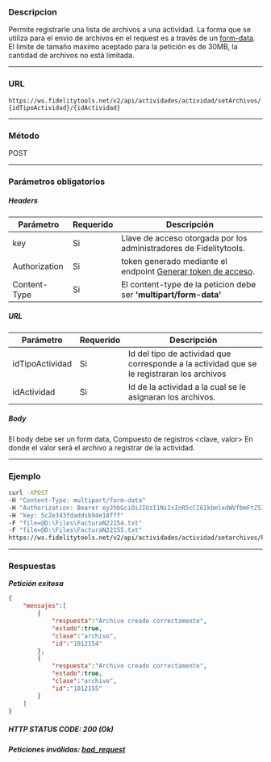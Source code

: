 ### Descripcion
Permite registrarle una lista de archivos a una actividad. La forma que se utiliza para el envio de archivos en el request es a través de un [form-data](https://developer.mozilla.org/en-US/docs/Web/API/FormData/Using_FormData_Objects). El limite de tamaño maximo aceptado para la petición es de 30MB, la cantidad de archivos no está limitada.
___

### URL
` https://ws.fidelitytools.net/v2/api/actividades/actividad/setArchivos/{idTipoActividad}/{idActividad} `
___

### Método
POST
___
### Parámetros obligatorios

##### Headers

|Parámetro |Requerido |Descripción                 |
|----------|----------|----------------------------|
| key         | Si		 | Llave de acceso otorgada por los administradores de Fidelitytools. |
| Authorization       | Si		 | token generado mediante el endpoint [Generar token de acceso](https://github.com/bebeto-fidelitytools/FidelitytoolsWS/blob/master/docs/autenticaci%C3%B3n.md). |
| Content-Type | Si | El content-type de la peticion debe ser **'multipart/form-data'** |

##### URL

|Parámetro |Requerido |Descripción                 |
|----------|----------|----------------------------|
| idTipoActividad         | Si		 | Id del tipo de actividad que corresponde a la actividad que se le registraran los archivos |
| idActividad         | Si		 | Id de la actividad a la cual se le asignaran los archivos.|

##### Body
El body debe ser un form data, Compuesto de registros <clave, valor> En donde el valor será el archivo a registrar de la actividad. 
___
### Ejemplo
```bash
curl -XPOST 
-H "Content-Type: multipart/form-data" 
-H "Authorization: Bearer eyJhbGciOiJIUzI1NiIsInR5cCI6IkbmlxdWVfbmFtZSI6InVzZXJb25maWciLCJuYmYiOjE1NTYxMTk0MNjIwNTgwNywiaWF0IjoxNTU2MTE5NDA3LCJpczovL3dzLmZpZGVsaXR5dG9vbHMubmV0L3YyIiwiYXVkIjoiaHa2U2asdasdy5maWRlbGl0eXRvb2xzLm5ldC92MiJ9RDDpMHEB4SsmY0j87OcS5mbxe2XxSAY" 
-H "key: 5c2e343fdaddsb94e18fff" 
-F "file=@D:\Files\FacturaN22154.txt" 
-F "file=@D:\Files\FacturaN22155.txt" 
https://ws.fidelitytools.net/v2/api/actividades/actividad/setarchivos/FTWS/10124
```
___
### Respuestas
***Petición exitosa***
```json
{
	"mensajes":[
		{
		    "respuesta":"Archivo creado correctamente",
		    "estado":true,
		    "clase":"archivo",
		    "id":"1012154"
		},
		{
		    "respuesta":"Archivo creado correctamente",
		    "estado":true,
		    "clase":"archivo",
		    "id":"1012155"
		}
	]
}
```

##### HTTP STATUS CODE: 200 (Ok)

***Peticiones inválidas: [bad_request](https://github.com/bebeto-fidelitytools/FidelitytoolsWS/blob/master/docs/actividades/bad_request.md)***
